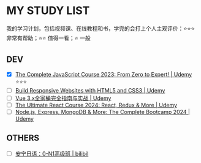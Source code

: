 # MY STUDY LIST

我的学习计划，包括视频课、在线教程和书，学完的会打上个人主观评价：⭐️⭐️⭐️ 非常有帮助；⭐️⭐️ 值得一看；⭐️ 一般

## DEV

- [x] [The Complete JavaScript Course 2023: From Zero to Expert! | Udemy](https://www.udemy.com/course/the-complete-javascript-course/) ⭐️⭐️⭐️
- [ ] [Build Responsive Websites with HTML5 and CSS3 | Udemy](https://www.udemy.com/course/design-and-develop-a-killer-website-with-html5-and-css3/)
- [ ] [Vue 3.x全家桶完全指南与实战 | Udemy](https://www.udemy.com/course/vue3-vue-router4-vuex4-complete-tutorial/)
- [ ] [The Ultimate React Course 2024: React, Redux & More | Udemy](https://www.udemy.com/course/the-ultimate-react-course/)
- [ ] [Node.js, Express, MongoDB & More: The Complete Bootcamp 2024 | Udemy](https://www.udemy.com/course/nodejs-express-mongodb-bootcamp/)

## OTHERS

- [ ] [安宁日语：0-N1高级班 | bilibil](https://www.bilibili.com/cheese/play/ss380)
